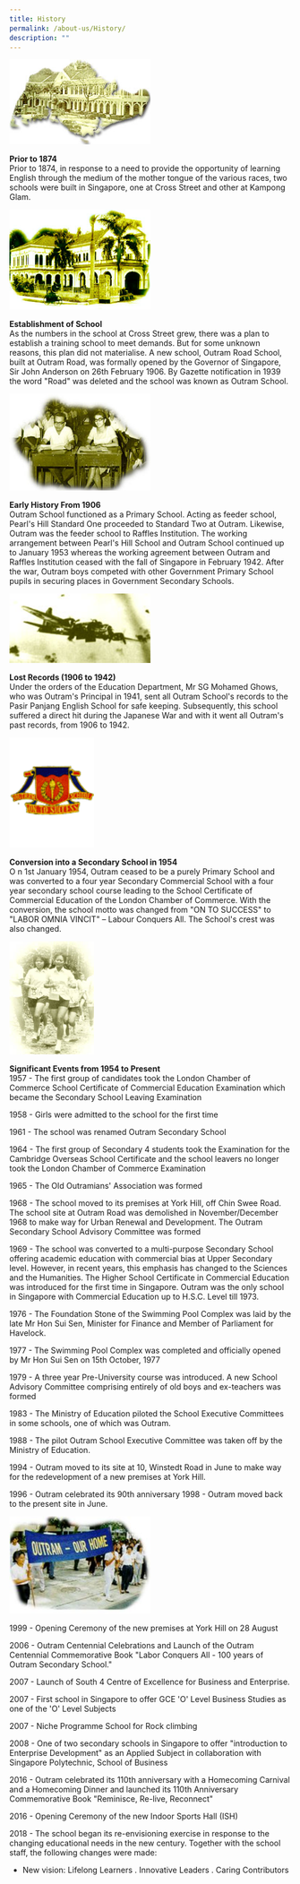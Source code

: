 ```yaml
---
title: History
permalink: /about-us/History/
description: ""
---
```

<img style="width:50%;height:50%" src="/images/About%20us/History/H1NEW.jpg">

**Prior to 1874**  
Prior to 1874, in response to a need to provide the opportunity of learning English through the medium of the mother tongue of the various races, two schools were built in Singapore, one at Cross Street and other at Kampong Glam.

<img style="width:50%;height:50%" src="/images/About%20us/History/H2NEW.jpg">

**Establishment of School**  
As the numbers in the school at Cross Street grew, there was a plan to establish a training school to meet demands. But for some unknown reasons, this plan did not materialise. A new school, Outram Road School, built at Outram Road, was formally opened by the Governor of Singapore, Sir John Anderson on 26th February 1906. By Gazette notification in 1939 the word "Road" was deleted and the school was known as Outram School.

<img style="width:50%;height:50%" src="/images/About%20us/History/H3NEW.jpg">

**Early History From 1906**  
Outram School functioned as a Primary School. Acting as feeder school, Pearl's Hill Standard One proceeded to Standard Two at Outram. Likewise, Outram was the feeder school to Raffles Institution. The working arrangement between Pearl's Hill School and Outram School continued up to January 1953 whereas the working agreement between Outram and Raffles Institution ceased with the fall of Singapore in February 1942. After the war, Outram boys competed with other Government Primary School pupils in securing places in Government Secondary Schools.

<img style="width:50%;height:50%" src="/images/About%20us/History/H4NEW.jpg">

**Lost Records (1906 to 1942)**  
Under the orders of the Education Department, Mr SG Mohamed Ghows, who was Outram's Principal in 1941, sent all Outram School's records to the Pasir Panjang English School for safe keeping. Subsequently, this school suffered a direct hit during the Japanese War and with it went all Outram's past records, from 1906 to 1942.

<img style="width:30%;height:50%" src="/images/About%20us/History/H1NEW.gif">

**Conversion into a Secondary School in 1954**  
O n 1st January 1954, Outram ceased to be a purely Primary School and was converted to a four year Secondary Commercial School with a four year secondary school course leading to the School Certificate of Commercial Education of the London Chamber of Commerce. With the conversion, the school motto was changed from "ON TO SUCCESS" to "LABOR OMNIA VINCIT" – Labour Conquers All. The School's crest was also changed.

<img style="width:30%;height:50%" src="/images/About%20us/History/H5NEW.jpg">

**Significant Events from 1954 to Present**  
1957 - The first group of candidates took the London Chamber of Commerce School Certificate of Commercial Education Examination which became the Secondary School Leaving Examination  
  
1958 - Girls were admitted to the school for the first time
 
1961 - The school was renamed Outram Secondary School  
  
1964 - The first group of Secondary 4 students took the Examination for the Cambridge Overseas School Certificate and the school leavers no longer took the London Chamber of Commerce Examination  
  
1965 - The Old Outramians' Association was formed  
  
1968 - The school moved to its premises at York Hill, off Chin Swee Road. The school site at Outram Road was demolished in November/December 1968 to make way for Urban Renewal and Development. The Outram Secondary School Advisory Committee was formed  
  
1969 - The school was converted to a multi-purpose Secondary School offering academic education with commercial bias at Upper Secondary level. However, in recent years, this emphasis has changed to the Sciences and the Humanities. The Higher School Certificate in Commercial Education was introduced for the first time in Singapore. Outram was the only school in Singapore with Commercial Education up to H.S.C. Level till 1973.  
  
1976 - The Foundation Stone of the Swimming Pool Complex was laid by the late Mr Hon Sui Sen, Minister for Finance and Member of Parliament for Havelock.  
  
1977 - The Swimming Pool Complex was completed and officially opened by Mr Hon Sui Sen on 15th October, 1977  
  
1979 - A three year Pre-University course was introduced. A new School Advisory Committee comprising entirely of old boys and ex-teachers was formed  
  
1983 - The Ministry of Education piloted the School Executive Committees in some schools, one of which was Outram.  
  
1988 - The pilot Outram School Executive Committee was taken off by the Ministry of Education.  
  
1994 - Outram moved to its site at 10, Winstedt Road in June to make way for the redevelopment of a new premises at York Hill.  
  
1996 - Outram celebrated its 90th anniversary 1998 - Outram moved back to the present site in June.

<img style="width:50%;height:50%" src="/images/About%20us/History/H6NEW.jpg">

1999 - Opening Ceremony of the new premises at York Hill on 28 August  
  
2006 - Outram Centennial Celebrations and Launch of the Outram Centennial Commemorative Book "Labor Conquers All - 100 years of Outram Secondary School."  
  
2007 - Launch of South 4 Centre of Excellence for Business and Enterprise.  
  
2007 - First school in Singapore to offer GCE 'O' Level Business Studies as one of the 'O' Level Subjects  
  
2007 - Niche Programme School for Rock climbing  
  
2008 - One of two secondary schools in Singapore to offer "introduction to Enterprise Development" as an Applied Subject in collaboration with Singapore Polytechnic, School of Business

2016 - Outram celebrated its 110th anniversary with a Homecoming Carnival and a Homecoming Dinner and launched its 110th Anniversary Commemorative Book "Reminisce, Re-live, Reconnect"

  

2016 - Opening Ceremony of the new Indoor Sports Hall (ISH) 

  

2018 - The school began its re-envisioning exercise in response to the changing educational needs in the new century. Together with the school staff, the following changes were made:

*   New vision: Lifelong Learners . Innovative Leaders . Caring Contributors





